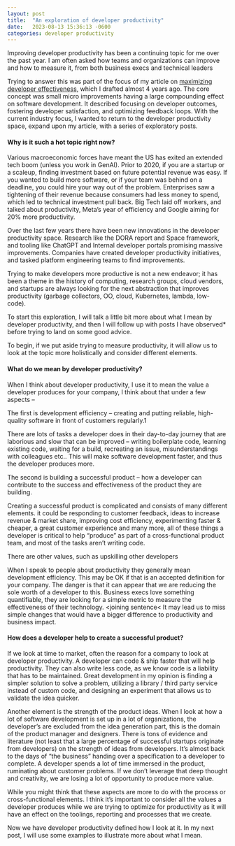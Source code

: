 ```yaml
---
layout: post
title:  "An exploration of developer productivity"
date:   2023-08-13 15:36:13 -0600
categories: developer productivity
---
```


<link rel="preconnect" href="https://fonts.googleapis.com">
<link rel="preconnect" href="https://fonts.gstatic.com" crossorigin>
<link href="https://fonts.googleapis.com/css2?family=Lora&family=Merriweather&family=Spectral&display=swap" rel="stylesheet">


Improving developer productivity has been a continuing topic for me over the past year. I am often asked how teams and organizations can improve and how to measure it, from both business execs and technical leaders

Trying to answer this was part of the focus of my article on [maximizing developer effectiveness][maximizing-developer-effectiveness], which I drafted almost 4 years ago. The core concept was small micro improvements having a large compounding effect on software development. It described focusing on developer outcomes, fostering developer satisfaction, and optimizing feedback loops. With the current industry focus, I wanted to return to the developer productivity space, expand upon my article, with a series of exploratory posts.

#### Why is it such a hot topic right now?

Various macroeconomic forces have meant the US has exited an extended tech boom (unless you work in GenAI). Prior to 2020, if you are a startup or a scaleup, finding investment based on future potential revenue was easy. If you wanted to build more software, or if your team was behind on a deadline, you could hire your way out of the problem. Enterprises saw a tightening of their revenue because consumers had less money to spend, which led to technical investment pull back. Big Tech laid off workers, and talked about productivity, Meta’s year of efficiency and Google aiming for 20% more productivity.

Over the last few years there have been new innovations in the developer productivity space. Research like the DORA report and Space framework, and tooling like ChatGPT and Internal developer portals promising massive improvements. Companies have created developer productivity initiatives, and tasked platform engineering teams to find improvements.

Trying to make developers more productive is not a new endeavor; it has been a theme in the history of computing, research groups, cloud vendors, and startups are always looking for the next abstraction that improves productivity (garbage collectors, OO, cloud, Kubernetes, lambda, low-code).

To start this exploration, I will talk a little bit more about what I mean by developer productivity, and then I will follow up with posts I have observed* before trying to land on some good advice.

To begin, if we put aside trying to measure productivity, it will allow us to look at the topic more holistically and consider different elements.

#### What do we mean by developer productivity?

When I think about developer productivity, I use it to mean the value a developer produces for your company, I think about that under a few aspects –

The first is development efficiency – creating and putting reliable, high-quality software in front of customers regularly.1

There are lots of tasks a developer does in their day-to-day journey that are laborious and slow that can be improved  – writing boilerplate code, learning existing code, waiting for a build, recreating an issue, misunderstandings with colleagues etc.. This will make software development faster, and thus the developer produces more.

The second is building a successful product – how a developer can contribute to the success and effectiveness of the product they are building.

Creating a successful product is complicated and consists of many different elements. it could be responding to customer feedback, ideas to increase revenue & market share, improving cost efficiency, experimenting faster & cheaper, a great customer experience and many more, all of these things a developer is critical to help “produce” as part of a cross-functional product team, and most of the tasks aren’t writing code.

There are other values, such as upskilling other developers

When I speak to people about productivity they generally mean development efficiency. This may be OK if that is an accepted definition for your company. The danger is that it can appear that we are reducing the sole worth of a developer to this. Business execs love something quantifiable, they are looking for a simple metric to measure the effectiveness of their technology. <joining sentence< It may lead us to miss simple changes that would have a bigger difference to productivity and business impact.

#### How does a developer help to create a successful product?

If we look at time to market, often the reason for a company to look at developer productivity. A developer can code & ship faster that will help productivity. They can also write less code, as we know code is a liability that has to be maintained. Great development in my opinion is finding a simpler solution to solve a problem, utilizing a library / third party service instead of custom code, and designing an experiment that allows us to validate the idea quicker.

Another element is the strength of the product ideas. When I look at how a lot of software development is set up in a lot of organizations, the developer’s are excluded from the idea generation part, this is the domain of the product manager and designers. There is tons of evidence and literature (not least that a large percentage of successful startups originate from developers) on the strength of ideas from developers. It’s almost back to the days of “the business” handing over a specification to a developer to complete. A developer spends a lot of time immersed in the product, ruminating about customer problems. If we don’t leverage that deep thought and creativity, we are losing a lot of opportunity to produce more value.

While you might think that these aspects are more to do with the process or cross-functional elements. I think it’s important to consider all the values a developer produces while we are trying to optimize for productivity as it will have an effect on the toolings, reporting and processes that we create.

Now we have developer productivity defined how I look at it. In my next post, I will use some examples to illustrate more about what I mean.

[maximizing-developer-effectiveness]: https://martinfowler.com/articles/developer-effectiveness.html
